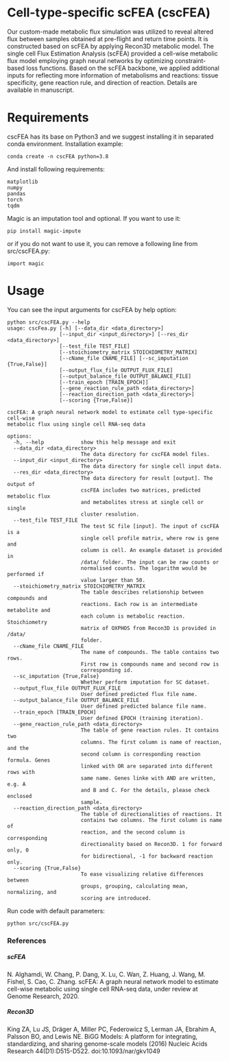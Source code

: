# Cell-type-specific scFEA (cscFEA)

Our custom-made metabolic flux simulation was utilized to reveal altered flux between samples obtained at pre-flight and return time points. It is constructed based on scFEA by applying Recon3D metabolic model. The single cell Flux Estimation Analysis (scFEA) provided a cell-wise metabolic flux model employing graph neural networks by optimizing constraint-based loss functions. Based on the scFEA backbone, we applied additional inputs for reflecting more information of metabolisms and reactions: tissue specificity, gene reaction rule, and direction of reaction. Details are available in manuscript.

# Requirements

cscFEA has its base on Python3 and we suggest installing it in separated conda environment.
Installation example:
```
conda create -n cscFEA python=3.8
```

And install following requirements:
```
matplotlib
numpy
pandas
torch
tqdm
```

Magic is an imputation tool and optional.
If you want to use it:
```
pip install magic-impute
```
or if you do not want to use it, you can remove a following line from src/cscFEA.py:
```
import magic
```


# Usage

You can see the input arguments for cscFEA by help option:

```
python src/cscFEA.py --help
usage: cscFea.py [-h] [--data_dir <data_directory>]
                 [--input_dir <input_directory>] [--res_dir <data_directory>]
                 [--test_file TEST_FILE]
                 [--stoichiometry_matrix STOICHIOMETRY_MATRIX]
                 [--cName_file CNAME_FILE] [--sc_imputation {True,False}]
                 [--output_flux_file OUTPUT_FLUX_FILE]
                 [--output_balance_file OUTPUT_BALANCE_FILE]
                 [--train_epoch [TRAIN_EPOCH]]
                 [--gene_reaction_rule_path <data_directory>]
                 [--reaction_direction_path <data_directory>]
                 [--scoring {True,False}]

cscFEA: A graph neural network model to estimate cell type-specific cell-wise
metabolic flux using single cell RNA-seq data

options:
  -h, --help            show this help message and exit
  --data_dir <data_directory>
                        The data directory for cscFEA model files.
  --input_dir <input_directory>
                        The data directory for single cell input data.
  --res_dir <data_directory>
                        The data directory for result [output]. The output of
                        cscFEA includes two matrices, predicted metabolic flux
                        and metabolites stress at single cell or single
                        cluster resolution.
  --test_file TEST_FILE
                        The test SC file [input]. The input of cscFEA is a
                        single cell profile matrix, where row is gene and
                        column is cell. An example dataset is provided in
                        /data/ folder. The input can be raw counts or
                        normalised counts. The logarithm would be performed if
                        value larger than 50.
  --stoichiometry_matrix STOICHIOMETRY_MATRIX
                        The table describes relationship between compounds and
                        reactions. Each row is an intermediate metabolite and
                        each column is metabolic reaction. Stoichiometry
                        matrix of OXPHOS from Recon3D is provided in /data/
                        folder.
  --cName_file CNAME_FILE
                        The name of compounds. The table contains two rows.
                        First row is compounds name and second row is
                        corresponding id.
  --sc_imputation {True,False}
                        Whether perform imputation for SC dataset.
  --output_flux_file OUTPUT_FLUX_FILE
                        User defined predicted flux file name.
  --output_balance_file OUTPUT_BALANCE_FILE
                        User defined predicted balance file name.
  --train_epoch [TRAIN_EPOCH]
                        User defined EPOCH (training iteration).
  --gene_reaction_rule_path <data_directory>
                        The table of gene reaction rules. It contains two
                        columns. The first column is name of reaction, and the
                        second column is corresponding reaction formula. Genes
                        linked with OR are separated into different rows with
                        same name. Genes linke with AND are written, e.g. A
                        and B and C. For the details, please check enclosed
                        sample.
  --reaction_direction_path <data_directory>
                        The table of directionalities of reactions. It
                        contains two columns. The first column is name of
                        reaction, and the second column is corresponding
                        directionality based on Recon3D. 1 for forward only, 0
                        for bidirectional, -1 for backward reaction only.
  --scoring {True,False}
                        To ease visualizing relative differences between
                        groups, grouping, calculating mean, normalizing, and
                        scoring are introduced.
```

Run code with default parameters:

```
python src/cscFEA.py
```


### References
##### scFEA
N. Alghamdi, W. Chang, P. Dang, X. Lu, C. Wan, Z. Huang, J. Wang, M. Fishel, S. Cao, C. Zhang. scFEA: A graph neural network model to estimate cell-wise metabolic using single cell RNA-seq data, under review at Genome Research, 2020.

##### Recon3D
King ZA, Lu JS, Dräger A, Miller PC, Federowicz S, Lerman JA, Ebrahim A, Palsson BO, and Lewis NE. BiGG Models: A platform for integrating, standardizing, and sharing genome-scale models (2016) Nucleic Acids Research 44(D1):D515-D522. doi:10.1093/nar/gkv1049
